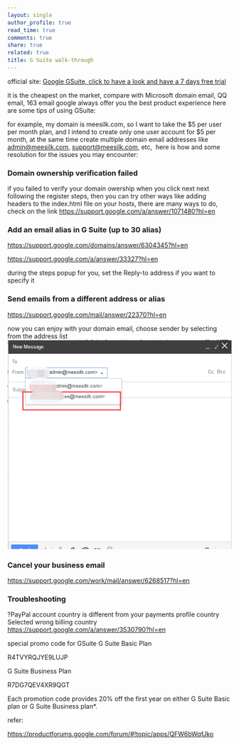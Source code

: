 ```yaml
---
layout: single
author_profile: true
read_time: true
comments: true
share: true
related: true
title: G Suite walk-through
---
```


official site: [Google GSuite, click to have a look and have a 7 days free trial](https://goo.gl/X7RoPq)

it is the cheapest on the market, compare with Microsoft domain email, QQ email, 163 email
google always offer you the best product experience
here are some tips of using GSuite:

for example, my domain is meesilk.com, so I want to take the $5 per user per month plan, and I intend to create only one user account for $5 per month, at the same time create multiple domain email addresses like admin@meesilk.com, support@meesilk.com, etc,  here is how and some resolution for the issues you may encounter:

### Domain ownership verification failed
if you failed to verify your domain owership when you click next next following the register steps, then you can try other ways like adding headers to the index.html file on your hosts, there are many ways to do, check on the link https://support.google.com/a/answer/1071480?hl=en

### Add an email alias in G Suite (up to 30 alias)
https://support.google.com/domains/answer/6304345?hl=en

https://support.google.com/a/answer/33327?hl=en

during the steps popup for you, set the Reply-to address if you want to specify it

### Send emails from a different address or alias
https://support.google.com/mail/answer/22370?hl=en

now you can enjoy with your domain email, choose sender by selecting from the address list
![](/content/images/post/20190101/gsuite1.png)

### Cancel your business email
https://support.google.com/work/mail/answer/6268517?hl=en

### Troubleshooting
?PayPal account country is different from your payments profile country
Selected wrong billing country
https://support.google.com/a/answer/3530790?hl=en


special promo code for GSuite
G Suite Basic Plan

R4TVYRQJYE9LUJP

G Suite Business Plan

R7DG7QEV4XR9QGT

Each promotion code provides 20% off the first year on either G Suite Basic plan or G Suite Business plan*.



refer:

https://productforums.google.com/forum/#!topic/apps/QFW6bWqfJko